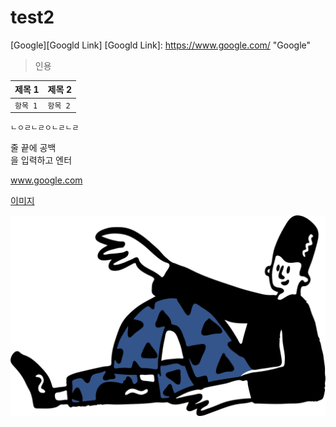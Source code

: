 # test2

[Google][Googld Link]
[Googld Link]: https://www.google.com/ "Google"

> 인용

| 제목 1 | 제목 2 |
| ------ | ------ |
|`항목 1` | ```항목 2``` |

```
ㄴㅇㄹㄴㄹㅇㄴㄹㄴㄹ
```

줄 끝에 공백  
을 입력하고 엔터

www.google.com

[이미지](./f1/f2/)


![꽃 사진][Flower Image]

[Flower Image]: ./f1/f2/f3/open-doodles-chilling.png
